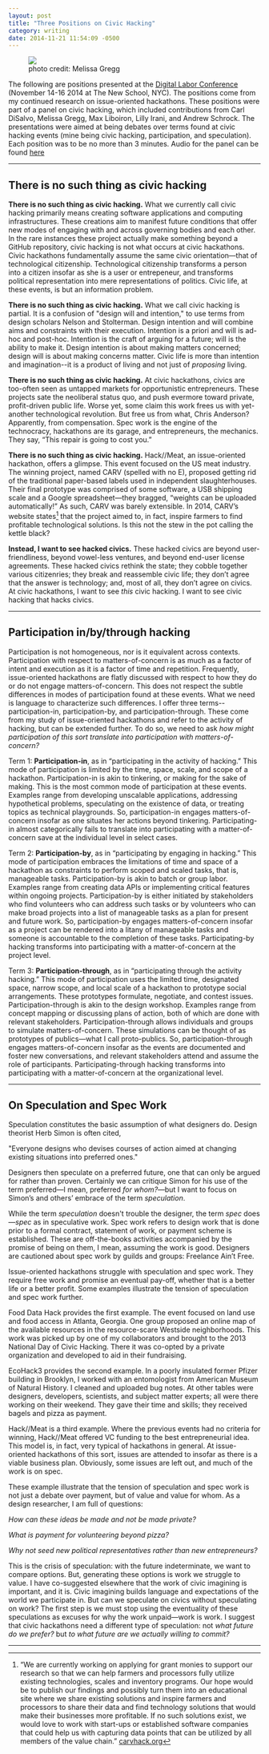 ```yaml
---
layout: post
title: "Three Positions on Civic Hacking"
category: writing
date: 2014-11-21 11:54:09 -0500
---
```


<figure>
	<img src="{{ "images/DL14/board.png" | relative_url }}">
  <figcaption>photo credit: Melissa Gregg</figcaption>
</figure>

The following are positions presented at the [Digital Labor Conference](http://digitallabor.org/) (November 14-16 2014 at The New School, NYC). The positions come from my continued research on issue-oriented hackathons. These positions were part of a panel on civic hacking, which included contributions from Carl DiSalvo, Melissa Gregg, Max Liboiron, Lilly Irani, and Andrew Schrock. The presentations were aimed at being debates over terms found at civic hacking events (mine being civic hacking, participation, and speculation). Each position was to be no more than 3 minutes. Audio for the panel can be found [here](https://www.dropbox.com/s/ibtyl3dzxmmsh5b/DL14CivicHacking.mp3)

___

## There is no such thing as civic hacking

**There is no such thing as civic hacking.** What we currently call civic hacking primarily means creating software applications and computing infrastructures. These creations aim to manifest future conditions that offer new modes of engaging with and across governing bodies and each other. In the rare instances these project actually make something beyond a GitHub repository, civic hacking is not what occurs at civic hackathons. Civic hackathons fundamentally assume the same civic orientation—that of technological citizenship. Technological citizenship transforms a person into a citizen insofar as she is a user or entrepeneur, and transforms political representation into mere representations of politics. Civic life, at these events, is but an information problem.

**There is no such thing as civic hacking.** What we call civic hacking is partial. It is a confusion of "design will and intention," to use terms from design scholars Nelson and Stolterman. Design intention and will combine aims and constraints with their execution. Intention is a priori and will is ad-hoc and post-hoc. Intention is the craft of arguing for a future; will is the ability to make it. Design intention is about making matters concerned; design will is about making concerns matter. Civic life is more than intention and imagination--it is a product of living and not just of *proposing* living.

**There is no such thing as civic hacking.** At civic hackathons, civics are too-often seen as untapped markets for opportunistic entrepreneurs. These projects sate the neoliberal status quo, and push evermore toward private, profit-driven public life. Worse yet, some claim this work frees us with yet-another technological revolution. But free us from what, Chris Anderson? Apparently, from compensation. Spec work is the engine of the technocracy, hackathons are its garage, and entrepreneurs, the mechanics. They say, “This repair is going to cost you.”

**There is no such thing as civic hacking.** Hack//Meat, an issue-oriented hackathon, offers a glimpse. This event focused on the US meat industry. The winning project, named CARV (spelled with no E), proposed getting rid of the traditional paper-based labels used in independent slaughterhouses. Their final prototype was comprised of some software, a USB shipping scale and a Google spreadsheet&mdash;they bragged, “weights can be uploaded automatically!” As such, CARV was barely extensible. In 2014, CARV’s website states[^1] that the project aimed to, in fact, inspire farmers to find profitable technological solutions. Is this not the stew in the pot calling the kettle black?

**Instead, I want to see hacked civics.** These hacked civics are beyond user-friendliness, beyond vowel-less ventures, and beyond end-user license agreements. These hacked civics rethink the state; they cobble together various citizenries; they break and reassemble civic life; they don’t agree that the answer is technology; and, most of all, they don’t agree on civics. At civic hackathons, I want to see *this* civic hacking. I want to see civic hacking that hacks civics.

___

## Participation in/by/through hacking

Participation is not homogeneous, nor is it equivalent across contexts. Participation with respect to matters-of-concern is as much as a factor of intent and execution as it is a factor of time and repetition. Frequently, issue-oriented hackathons are flatly discussed with respect to how they do or do not engage matters-of-concern. This does not respect the subtle differences in modes of participation found at these events. What we need is language to characterize such differences. I offer three terms--participation-in, participation-by, and participation-through. These come from my study of issue-oriented hackathons and refer to the activity of hacking, but can be extended further. To do so, we need to ask *how might participation of this sort translate into participation with matters-of-concern?*

Term 1: **Participation-in**, as in “participating in the activity of hacking.” This mode of participation is limited by the time, space, scale, and scope of a hackathon. Participation-in is akin to tinkering, or making for the sake of making. This is the most common mode of participation at these events. Examples range from developing unscalable applications, addressing hypothetical problems, speculating on the existence of data, or treating topics as technical playgrounds. So, participation-in engages matters-of-concern insofar as one situates her actions beyond tinkering. Participating-in almost categorically fails to translate into participating with a matter-of-concern save at the individual level in select cases.

Term 2: **Participation-by**, as in “participating by engaging in hacking.” This mode of participation embraces the limitations of time and space of a hackathon as constraints to perform scoped and scaled tasks, that is, manageable tasks. Participation-by is akin to batch or group labor. Examples range from creating data APIs or implementing critical features within ongoing projects. Participation-by is either initiated by stakeholders who find volunteers who can address such tasks or by volunteers who can make broad projects into a list of manageable tasks as a plan for present and future work. So, participation-by engages matters-of-concern insofar as a project can be rendered into a litany of manageable tasks and someone is accountable to the completion of these tasks. Participating-by hacking transforms into participating with a matter-of-concern at the project level.

Term 3: **Participation-through**, as in “participating through the activity hacking.” This mode of participation uses the limited time, designated space, narrow scope, and local scale of a hackathon to prototype social arrangements. These prototypes formulate, negotiate, and contest issues. Participation-through is akin to the design workshop. Examples range from concept mapping or discussing plans of action, both of which are done with relevant stakeholders. Participation-through allows individuals and groups to simulate matters-of-concern. These simulations can be thought of as prototypes of publics—what I call proto-publics. So, participation-through engages matters-of-concern insofar as the events are documented and foster new conversations, and relevant stakeholders attend and assume the role of participants. Participating-through hacking transforms into participating with a matter-of-concern at the organizational level.

___

## On Speculation and Spec Work

Speculation constitutes the basic assumption of what designers do. Design theorist Herb Simon is often cited,

"Everyone designs who devises courses of action aimed at changing existing situations into preferred ones."

Designers then speculate on a preferred future, one that can only be argued for rather than proven. Certainly we can critique Simon for his use of the term preferred&mdash;I mean, preferred *for whom?*&mdash;but I want to focus on Simon’s and others’ embrace of the term *speculation*.

While the term *speculation* doesn't trouble the designer, the term *spec* does&mdash;*spec* as in speculative work. Spec work refers to design work that is done prior to a formal contract, statement of work, or payment scheme is established. These are off-the-books activities accompanied by the promise of being on them, I mean, assuming the work is good. Designers are cautioned about spec work by guilds and groups: Freelance Ain’t Free.

Issue-oriented hackathons struggle with speculation and spec work. They require free work and promise an eventual pay-off, whether that is a better life or a better profit. Some examples illustrate the tension of speculation and spec work further.

Food Data Hack provides the first example. The event focused on land use and food access in Atlanta, Georgia. One group proposed an online map of the available resources in the resource-scare Westside neighborhoods. This work was picked up by one of my collaborators and brought to the 2013 National Day of Civic Hacking. There it was co-opted by a private organization and developed to aid in their fundraising.

EcoHack3 provides the second example. In a poorly insulated former Pfizer building in Brooklyn, I worked with an entomologist from American Museum of Natural History. I cleaned and uploaded bug notes. At other tables were designers, developers, scientists, and subject matter experts; all were there working on their weekend. They gave their time and skills; they received bagels and pizza as payment.

Hack//Meat is a third example. Where the previous events had no criteria for winning, Hack//Meat offered VC funding to the best entrepreneurial idea. This model is, in fact, very typical of hackathons in general. At issue-oriented hackathons of this sort, issues are attended to insofar as there is a viable business plan. Obviously, some issues are left out, and much of the work is on spec.

These example illustrate that the tension of speculation and spec work is not just a debate over payment, but of value and value for whom. As a design researcher, I am full of questions:

*How can these ideas be made and not be made private?*

*What is payment for volunteering beyond pizza?*

*Why not seed new political representatives rather than new entrepreneurs?*

This is the crisis of speculation: with the future indeterminate, we want to compare options. But, generating these options is work we struggle to value. I have co-suggested elsewhere that the work of civic imagining is important, and it is. Civic imagining builds language and expectations of the world we participate in. But can we speculate on civics without speculating on work? The first step is we must stop using the eventuality of these speculations as excuses for why the work unpaid—work is work. I suggest that civic hackathons need a different type of speculation: not *what future do we prefer?* but *to what future are we actually willing to commit?*

___

[^1]: “We are currently working on applying for grant monies to support our research so that we can help farmers and processors fully utilize existing technologies, scales and inventory programs. Our hope would be to publish our findings and possibly turn them into an educational site where we share existing solutions and inspire farmers and processors to share their data and find technology solutions that would make their businesses more profitable.  If no such solutions exist, we would love to work with start-ups or established software companies that could help us with capturing data points that can be utilized by all members of the value chain.” [carvhack.org](http://carvhack.org/)
